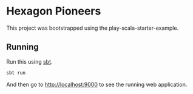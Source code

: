 # Hexagon Pioneers

This project was bootstrapped using the play-scala-starter-example.

## Running

Run this using [sbt](http://www.scala-sbt.org/). 

```bash
sbt run
```

And then go to <http://localhost:9000> to see the running web application.


